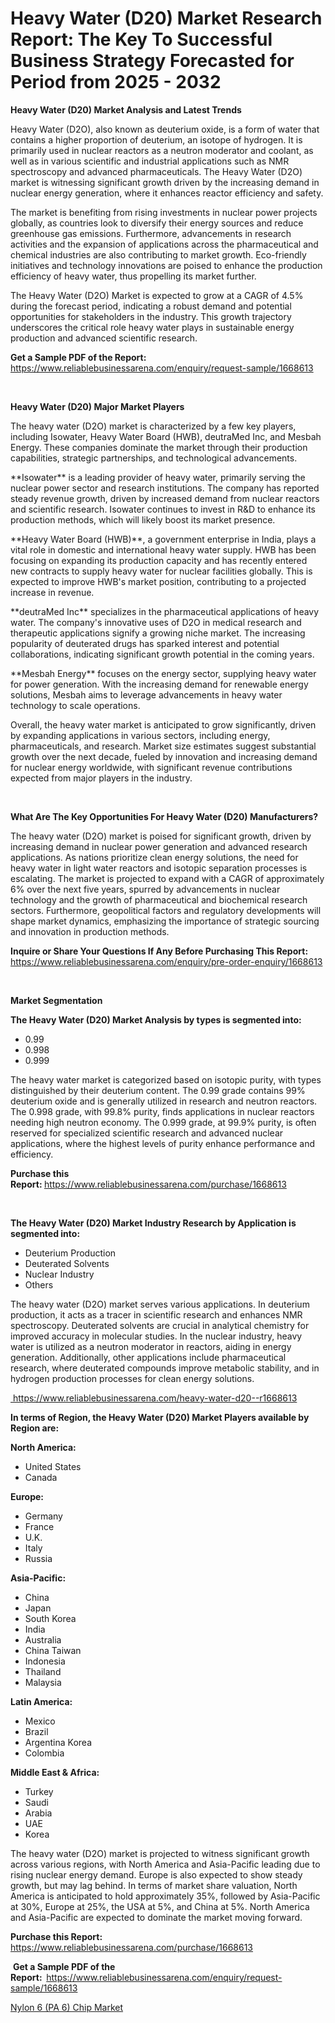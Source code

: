 <p><h1>Heavy Water (D20) Market Research Report: The Key To Successful Business Strategy Forecasted for Period from 2025 - 2032</h1></p><p><strong>Heavy Water (D20) Market Analysis and Latest Trends</strong></p>
<p><p>Heavy Water (D2O), also known as deuterium oxide, is a form of water that contains a higher proportion of deuterium, an isotope of hydrogen. It is primarily used in nuclear reactors as a neutron moderator and coolant, as well as in various scientific and industrial applications such as NMR spectroscopy and advanced pharmaceuticals. The Heavy Water (D2O) market is witnessing significant growth driven by the increasing demand in nuclear energy generation, where it enhances reactor efficiency and safety.</p><p>The market is benefiting from rising investments in nuclear power projects globally, as countries look to diversify their energy sources and reduce greenhouse gas emissions. Furthermore, advancements in research activities and the expansion of applications across the pharmaceutical and chemical industries are also contributing to market growth. Eco-friendly initiatives and technology innovations are poised to enhance the production efficiency of heavy water, thus propelling its market further.</p><p>The Heavy Water (D2O) Market is expected to grow at a CAGR of 4.5% during the forecast period, indicating a robust demand and potential opportunities for stakeholders in the industry. This growth trajectory underscores the critical role heavy water plays in sustainable energy production and advanced scientific research.</p></p>
<p><strong>Get a Sample PDF of the Report:&nbsp;</strong> <a href="https://www.reliablebusinessarena.com/enquiry/request-sample/1668613?utm_campaign=2639&utm_medium=2&utm_source=Github&utm_content=ia&utm_term=04042025&utm_id=heavy-water-d20">https://www.reliablebusinessarena.com/enquiry/request-sample/1668613</a></p>
<p>&nbsp;</p>
<p><strong>Heavy Water (D20) Major Market Players</strong></p>
<p><p>The heavy water (D2O) market is characterized by a few key players, including Isowater, Heavy Water Board (HWB), deutraMed Inc, and Mesbah Energy. These companies dominate the market through their production capabilities, strategic partnerships, and technological advancements.</p><p>**Isowater** is a leading provider of heavy water, primarily serving the nuclear power sector and research institutions. The company has reported steady revenue growth, driven by increased demand from nuclear reactors and scientific research. Isowater continues to invest in R&D to enhance its production methods, which will likely boost its market presence.</p><p>**Heavy Water Board (HWB)**, a government enterprise in India, plays a vital role in domestic and international heavy water supply. HWB has been focusing on expanding its production capacity and has recently entered new contracts to supply heavy water for nuclear facilities globally. This is expected to improve HWB's market position, contributing to a projected increase in revenue.</p><p>**deutraMed Inc** specializes in the pharmaceutical applications of heavy water. The company's innovative uses of D2O in medical research and therapeutic applications signify a growing niche market. The increasing popularity of deuterated drugs has sparked interest and potential collaborations, indicating significant growth potential in the coming years.</p><p>**Mesbah Energy** focuses on the energy sector, supplying heavy water for power generation. With the increasing demand for renewable energy solutions, Mesbah aims to leverage advancements in heavy water technology to scale operations. </p><p>Overall, the heavy water market is anticipated to grow significantly, driven by expanding applications in various sectors, including energy, pharmaceuticals, and research. Market size estimates suggest substantial growth over the next decade, fueled by innovation and increasing demand for nuclear energy worldwide, with significant revenue contributions expected from major players in the industry.</p></p>
<p>&nbsp;</p>
<p><strong>What Are The Key Opportunities For Heavy Water (D20) Manufacturers?</strong></p>
<p><p>The heavy water (D2O) market is poised for significant growth, driven by increasing demand in nuclear power generation and advanced research applications. As nations prioritize clean energy solutions, the need for heavy water in light water reactors and isotopic separation processes is escalating. The market is projected to expand with a CAGR of approximately 6% over the next five years, spurred by advancements in nuclear technology and the growth of pharmaceutical and biochemical research sectors. Furthermore, geopolitical factors and regulatory developments will shape market dynamics, emphasizing the importance of strategic sourcing and innovation in production methods.</p></p>
<p><strong>Inquire or Share Your Questions If Any Before Purchasing This Report:</strong> <a href="https://www.reliablebusinessarena.com/enquiry/pre-order-enquiry/1668613?utm_campaign=2639&utm_medium=2&utm_source=Github&utm_content=ia&utm_term=04042025&utm_id=heavy-water-d20">https://www.reliablebusinessarena.com/enquiry/pre-order-enquiry/1668613</a></p>
<p>&nbsp;</p>
<p><strong>Market Segmentation</strong></p>
<p><strong>The Heavy Water (D20) Market Analysis by types is segmented into:</strong></p>
<p><ul><li>0.99</li><li>0.998</li><li>0.999</li></ul></p>
<p><p>The heavy water market is categorized based on isotopic purity, with types distinguished by their deuterium content. The 0.99 grade contains 99% deuterium oxide and is generally utilized in research and neutron reactors. The 0.998 grade, with 99.8% purity, finds applications in nuclear reactors needing high neutron economy. The 0.999 grade, at 99.9% purity, is often reserved for specialized scientific research and advanced nuclear applications, where the highest levels of purity enhance performance and efficiency.</p></p>
<p><strong>Purchase this Report:&nbsp;</strong><a href="https://www.reliablebusinessarena.com/purchase/1668613?utm_campaign=2639&utm_medium=2&utm_source=Github&utm_content=ia&utm_term=04042025&utm_id=heavy-water-d20">https://www.reliablebusinessarena.com/purchase/1668613</a></p>
<p>&nbsp;</p>
<p><strong>The Heavy Water (D20) Market Industry Research by Application is segmented into:</strong></p>
<p><ul><li>Deuterium Production</li><li>Deuterated Solvents</li><li>Nuclear Industry</li><li>Others</li></ul></p>
<p><p>The heavy water (D2O) market serves various applications. In deuterium production, it acts as a tracer in scientific research and enhances NMR spectroscopy. Deuterated solvents are crucial in analytical chemistry for improved accuracy in molecular studies. In the nuclear industry, heavy water is utilized as a neutron moderator in reactors, aiding in energy generation. Additionally, other applications include pharmaceutical research, where deuterated compounds improve metabolic stability, and in hydrogen production processes for clean energy solutions.</p></p>
<p><a href="https://www.reliablebusinessarena.com/heavy-water-d20--r1668613?utm_campaign=2639&utm_medium=2&utm_source=Github&utm_content=ia&utm_term=04042025&utm_id=heavy-water-d20">&nbsp;https://www.reliablebusinessarena.com/heavy-water-d20--r1668613</a></p>
<p><strong>In terms of Region, the Heavy Water (D20) Market Players available by Region are:</strong></p>
<p>
    <p> <strong> North America: </strong>
        <ul>
            <li>United States</li>
            <li>Canada</li>
        </ul>
        </p> 
    <p> <strong> Europe: </strong>
        <ul>
            <li>Germany</li>
            <li>France</li>
            <li>U.K.</li>
            <li>Italy</li>
            <li>Russia</li>
        </ul>
        </p> 
    <p> <strong> Asia-Pacific: </strong>
        <ul>
            <li>China</li>
            <li>Japan</li>
            <li>South Korea</li>
            <li>India</li>
            <li>Australia</li>
            <li>China Taiwan</li>
            <li>Indonesia</li>
            <li>Thailand</li>
            <li>Malaysia</li>
        </ul>
        </p> 
    <p> <strong> Latin America: </strong>
        <ul>
            <li>Mexico</li>
            <li>Brazil</li>
            <li>Argentina Korea</li>
            <li>Colombia</li>
        </ul>
        </p> 
    <p> <strong> Middle East & Africa: </strong>
        <ul>
            <li>Turkey</li>
            <li>Saudi</li>
            <li>Arabia</li>
            <li>UAE</li>
            <li>Korea</li>
        </ul>
    </p>
    </p>
<p><p>The heavy water (D2O) market is projected to witness significant growth across various regions, with North America and Asia-Pacific leading due to rising nuclear energy demand. Europe is also expected to show steady growth, but may lag behind. In terms of market share valuation, North America is anticipated to hold approximately 35%, followed by Asia-Pacific at 30%, Europe at 25%, the USA at 5%, and China at 5%. North America and Asia-Pacific are expected to dominate the market moving forward.</p></p>
<p><strong>Purchase this Report: </strong><a href="https://www.reliablebusinessarena.com/purchase/1668613?utm_campaign=2639&utm_medium=2&utm_source=Github&utm_content=ia&utm_term=04042025&utm_id=heavy-water-d20">https://www.reliablebusinessarena.com/purchase/1668613</a></p>
<p>&nbsp;<strong>Get a Sample PDF of the Report:&nbsp;&nbsp;</strong><a href="https://www.reliablebusinessarena.com/enquiry/request-sample/1668613?utm_campaign=2639&utm_medium=2&utm_source=Github&utm_content=ia&utm_term=04042025&utm_id=heavy-water-d20">https://www.reliablebusinessarena.com/enquiry/request-sample/1668613</a></p>
<p><strong></strong></p>
<p><p><a href="https://github.com/akaalahk/Market-Research-Report-List-1/blob/main/nylon-6-pa-6-chip-market.md?utm_campaign=2639&utm_medium=2&utm_source=Github&utm_content=ia&utm_term=04042025&utm_id=heavy-water-d20">Nylon 6 (PA 6) Chip Market</a></p></p>